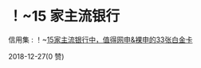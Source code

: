 # ！~15 家主流银行

信用集 : ！~[15](https://mp.weixin.qq.com/s?__biz=MzI2OTczMjUxMA%3D%3D&mid=2247485036&idx=1&sn=926fe2845c69b7185eba2d35dd48abdb&chksm=eada999dddad108b7537453297f430a49a205db47b088dca648faf4f9ab9557dfef846406461&token=312176736&lang=zh_CN&rd)[家主流银行中，值得网申](https://mp.weixin.qq.com/s?__biz=MzI2OTczMjUxMA%3D%3D&mid=2247485036&idx=1&sn=926fe2845c69b7185eba2d35dd48abdb&chksm=eada999dddad108b7537453297f430a49a205db47b088dca648faf4f9ab9557dfef846406461&token=312176736&lang=zh_CN&rd)[&](https://mp.weixin.qq.com/s?__biz=MzI2OTczMjUxMA%3D%3D&mid=2247485036&idx=1&sn=926fe2845c69b7185eba2d35dd48abdb&chksm=eada999dddad108b7537453297f430a49a205db47b088dca648faf4f9ab9557dfef846406461&token=312176736&lang=zh_CN&rd)[裸申的](https://mp.weixin.qq.com/s?__biz=MzI2OTczMjUxMA%3D%3D&mid=2247485036&idx=1&sn=926fe2845c69b7185eba2d35dd48abdb&chksm=eada999dddad108b7537453297f430a49a205db47b088dca648faf4f9ab9557dfef846406461&token=312176736&lang=zh_CN&rd)[33](https://mp.weixin.qq.com/s?__biz=MzI2OTczMjUxMA%3D%3D&mid=2247485036&idx=1&sn=926fe2845c69b7185eba2d35dd48abdb&chksm=eada999dddad108b7537453297f430a49a205db47b088dca648faf4f9ab9557dfef846406461&token=312176736&lang=zh_CN&rd)[张白金卡](https://mp.weixin.qq.com/s?__biz=MzI2OTczMjUxMA%3D%3D&mid=2247485036&idx=1&sn=926fe2845c69b7185eba2d35dd48abdb&chksm=eada999dddad108b7537453297f430a49a205db47b088dca648faf4f9ab9557dfef846406461&token=312176736&lang=zh_CN&rd)

2018-12-27(0 赞)